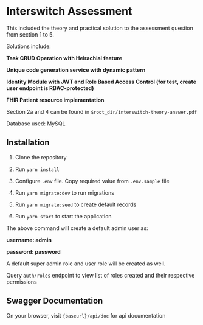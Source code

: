
# Interswitch Assessment
This included the theory and practical solution to the assessment question from section 1 to 5.

Solutions include: 

**Task CRUD Operation with Heirachial feature**

**Unique code generation service with dynamic pattern**

**Identity Module with JWT and Role Based Access Control (for test, create user endpoint is RBAC-protected)**

**FHIR Patient resource implementation**

Section 2a and 4 can be found in `$root_dir/interswitch-theory-answer.pdf`

Database used: MySQL

## Installation
1. Clone the repository
2. Run `yarn install`

3. Configure `.env` file. Copy required value from `.env.sample` file
4. Run `yarn migrate:dev` to run migrations
5. Run `yarn migrate:seed` to create default records
6. Run `yarn start` to start the application

The above command will create a default admin user as:

**username: admin**

**password: password**

A default super admin role and user role will be created as well.

Query `auth/roles` endpoint to view list of roles created and their respective permissions

## Swagger Documentation
On your browser, visit `{baseurl}/api/doc` for api documentation